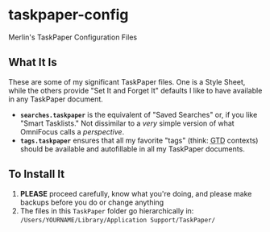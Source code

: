# taskpaper-config
Merlin's TaskPaper Configuration Files

## What It Is

These are some of my significant TaskPaper files. One is a Style Sheet, while the others provide "Set It and Forget It" defaults I like to have available in any TaskPaper document.

* **`searches.taskpaper`** is the equivalent of "Saved Searches" or, if you like "Smart Tasklists." Not dissimilar to a _very_ simple version of what OmniFocus calls a _perspective_.
* **`tags.taskpaper`** ensures that all my favorite "tags" (think: <abbr title="Getting Things Done">GTD</abbr> contexts) should be available and autofillable in all my TaskPaper documents.

## To Install It

1. **PLEASE** proceed carefully, know what you're doing, and please make backups before you do or change anything
1. The files in this `TaskPaper` folder go hierarchically in:  
    `/Users/YOURNAME/Library/Application Support/TaskPaper/`
